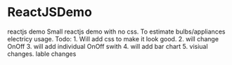 # ReactJSDemo
reactjs demo
Small reactjs demo with no css.
To estimate bulbs/appliances electricy usage.
Todo: 1. Will add css to make it look good.
      2. will change OnOff
      3. will add individual OnOff swith
      4. will add bar chart
      5. visiual changes. lable changes
